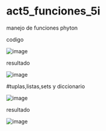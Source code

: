 # act5_funciones_5i
manejo de funciones phyton

codigo

![image](https://github.com/user-attachments/assets/9007e483-e5a1-44e2-8226-1dbc6af7d729)

resultado

![image](https://github.com/user-attachments/assets/ecc56bb7-c91c-4923-93ef-d0634a9b62f8)

#tuplas,listas,sets y diccionario

![image](https://github.com/user-attachments/assets/5975921d-9d6a-4ec3-8588-7869d3172354)

resultado

![image](https://github.com/user-attachments/assets/805b51a9-2ae6-460b-9fc9-44b73e5a371f)
